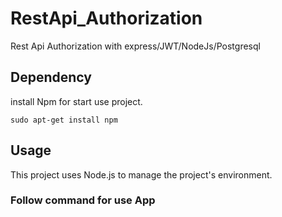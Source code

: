 # RestApi_Authorization

Rest Api Authorization with express/JWT/NodeJs/Postgresql

## Dependency

install Npm for start use project.

```shell
sudo apt-get install npm
```

## Usage

This project uses Node.js to manage the project's environment.

### Follow command for use App

```shell

```

